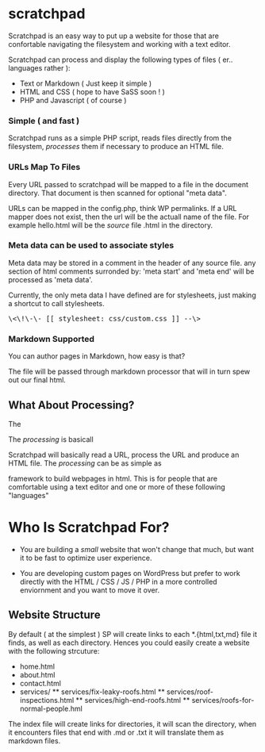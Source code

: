scratchpad
==========

Scratchpad is an easy way to put up a website for those that are confortable navigating the filesystem and working with a text editor.

Scratchpad can process and display the following types of files ( er..  languages rather ):

* Text or Markdown ( Just keep it simple )
* HTML and CSS ( hope to have SaSS soon ! )
* PHP and Javascript ( of course )


### Simple ( and fast ) ##

Scratchpad runs as a simple PHP script, reads files directly from the filesystem, _processes_ them if necessary to produce an HTML file.

### URLs Map To Files

Every URL passed to scratchpad will be mapped to a file in the document directory.  That document is then scanned for optional "meta data".

URLs can be mapped in the config.php, think WP permalinks.  If a URL mapper does not exist, then the url will be the actuall name of the file.  For example hello.html will be the _source_ file .html in the directory.

### Meta data can be used to associate styles

Meta data may be stored in a comment in the header of any source file.  any section of html comments surronded by: 'meta start' and 'meta end' will be processed as 'meta data'.

Currently, the only meta data I have defined are for stylesheets, just making a shortcut to call stylesheets.

<pre>
\<\!\-\- [[ stylesheet: css/custom.css ]] --\>
</pre>

### Markdown Supported

You can author pages in Markdown, how easy is that?

The file will be passed through markdown processor that will in turn spew out our final html.

## What About Processing?

The 

The _processing_ is basicall

Scratchpad will basically read a URL, process the URL and produce an HTML file.  The _processing_ can be as simple as


framework to build webpages in html.  This is for people that are comfortable using a text editor and one or more of these following "languages"

Who Is Scratchpad For?
======================

* You are building a _small_ website that won't change that much, but want it to be fast to optimize user experience.

* You are developing custom pages on WordPress but prefer to work directly with the HTML / CSS / JS / PHP in a more controlled enviornment and you want to move it over.


## Website Structure

By default ( at the simplest ) SP will create links to each *.{html,txt,md} file it finds, as well as each directory.  Hences you could easily create a website with the following strcuture:

* home.html
* about.html
* contact.html
* services/
  ** services/fix-leaky-roofs.html
  ** services/roof-inspections.html
  ** services/high-end-roofs.html
  ** services/roofs-for-normal-people.hml


The index file will create links for directories, it will scan the
directory, when it encounters files that end with .md or .txt it will
translate them as markdown files.
